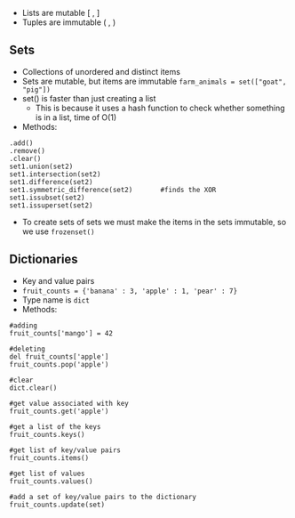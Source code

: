- Lists are mutable \[  ,  ]
- Tuples are immutable (  ,  )

## Sets
- Collections of unordered and distinct items
- Sets are mutable, but items are immutable
`farm_animals = set(["goat", "pig"])`
- set() is faster than just creating a list
	- This is because it uses a hash function to check whether something is in a list, time of O(1)
- Methods:
```
.add()
.remove()
.clear()
set1.union(set2)
set1.intersection(set2)
set1.difference(set2)
set1.symmetric_difference(set2)       #finds the XOR
set1.issubset(set2)
set1.issuperset(set2)
```
- To create sets of sets we must make the items in the sets immutable, so we use `frozenset()`

## Dictionaries
- Key and value pairs
- `fruit_counts = {'banana' : 3, 'apple' : 1, 'pear' : 7}`
- Type name is `dict`
- Methods:
```
#adding
fruit_counts['mango'] = 42

#deleting
del fruit_counts['apple']
fruit_counts.pop('apple')

#clear
dict.clear()

#get value associated with key
fruit_counts.get('apple')

#get a list of the keys
fruit_counts.keys()

#get list of key/value pairs
fruit_counts.items()

#get list of values
fruit_counts.values()

#add a set of key/value pairs to the dictionary
fruit_counts.update(set)
```